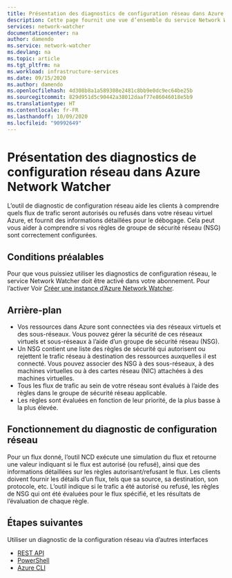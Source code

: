 ```yaml
---
title: Présentation des diagnostics de configuration réseau dans Azure Network Watcher | Microsoft Docs
description: Cette page fournit une vue d’ensemble du service Network Watcher – Diagnostics de configuration réseau
services: network-watcher
documentationcenter: na
author: damendo
ms.service: network-watcher
ms.devlang: na
ms.topic: article
ms.tgt_pltfrm: na
ms.workload: infrastructure-services
ms.date: 09/15/2020
ms.author: damendo
ms.openlocfilehash: 4d308b8a1a589308e2481c8bb9e0dc9ec64be25b
ms.sourcegitcommit: 829d951d5c90442a38012daaf77e86046018e5b9
ms.translationtype: HT
ms.contentlocale: fr-FR
ms.lasthandoff: 10/09/2020
ms.locfileid: "90992649"
---
```

# <a name="introduction-to-network-configuration-diagnostics-in-azure-network-watcher"></a>Présentation des diagnostics de configuration réseau dans Azure Network Watcher

L’outil de diagnostic de configuration réseau aide les clients à comprendre quels flux de trafic seront autorisés ou refusés dans votre réseau virtuel Azure, et fournit des informations détaillées pour le débogage. Cela peut vous aider à comprendre si vos règles de groupe de sécurité réseau (NSG) sont correctement configurées. 

## <a name="pre-requisites"></a>Conditions préalables
Pour que vous puissiez utiliser les diagnostics de configuration réseau, le service Network Watcher doit être activé dans votre abonnement. Pour l’activer Voir [Créer une instance d’Azure Network Watcher](https://docs.microsoft.com/azure/network-watcher/network-watcher-create).

## <a name="background"></a>Arrière-plan

- Vos ressources dans Azure sont connectées via des réseaux virtuels et des sous-réseaux. Vous pouvez gérer la sécurité de ces réseaux virtuels et sous-réseaux à l’aide d’un groupe de sécurité réseau (NSG).
- Un NSG contient une liste des règles de sécurité qui autorisent ou rejettent le trafic réseau à destination des ressources auxquelles il est connecté. Vous pouvez associer des NSG à des sous-réseaux, à des machines virtuelles ou à des cartes réseau (NIC) attachées à des machines virtuelles. 
- Tous les flux de trafic au sein de votre réseau sont évalués à l’aide des règles dans le groupe de sécurité réseau applicable.
- Les règles sont évaluées en fonction de leur priorité, de la plus basse à la plus élevée. 

## <a name="how-does-network-configuration-diagnostic-work"></a>Fonctionnement du diagnostic de configuration réseau 

Pour un flux donné, l’outil NCD exécute une simulation du flux et retourne une valeur indiquant si le flux est autorisé (ou refusé), ainsi que des informations détaillées sur les règles autorisant/refusant le flux.  Les clients doivent fournir les détails d’un flux, tels que sa source, sa destination, son protocole, etc. L’outil indique si le trafic a été autorisé ou refusé, les règles de NSG qui ont été évaluées pour le flux spécifié, et les résultats de l’évaluation de chaque règle.

## <a name="next-steps"></a>Étapes suivantes

Utiliser un diagnostic de la configuration réseau via d’autres interfaces
 - [REST API](https://docs.microsoft.com/rest/api/network-watcher/networkwatchers/getnetworkconfigurationdiagnostic)
 - [PowerShell](https://docs.microsoft.com/powershell/module/az.network/invoke-aznetworkwatchernetworkconfigurationdiagnostic?view=azps-4.6.1)
 - [Azure CLI](https://docs.microsoft.com/cli/azure/network/watcher?view=azure-cli-latest#az_network_watcher_run_configuration_diagnostic)

